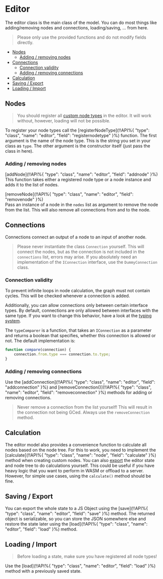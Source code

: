 # Editor <!-- omit in toc -->
The editor class is the main class of the model. You can do most things like adding/removing nodes and connections, loading/saving, ... from here.

> Please only use the provided functions and do not modify fields directly.

- [Nodes](#nodes)
  - [Adding / removing nodes](#adding--removing-nodes)
- [Connections](#connections)
  - [Connection validity](#connection-validity)
  - [Adding / removing connections](#adding--removing-connections)
- [Calculation](#calculation)
- [Saving / Export](#saving--export)
- [Loading / Import](#loading--import)

## Nodes
> You should register all [custom node types](nodes.md) in the editor.
> It will work without, however, loading will not be possible.

To register your node types call the [registerNodeType](!!API%{ "type": "class", "name": "editor", "field": "registernodetype" }%) function. The first argument is the name of the node type. This is the string you set in your class as `type`. The other argument is the constructor itself (just pass the class in here).

### Adding / removing nodes
[addNode](!!API%{ "type": "class", "name": "editor", "field": "addnode" }%)  
This function takes either a registered node type or a node instance and adds it to the list of nodes.

[removeNode](!!API%{ "type": "class", "name": "editor", "field": "removenode" }%)  
Pass an instance of a node in the `nodes` list as argument to remove the node from the list. This will also remove all connections from and to the node.


## Connections
Connections connect an output of a node to an input of another node.

> Please never instantiate the class `Connection` yourself. This will connect the nodes, but as the connection is not included in the `connections` list, errors may arise. If you absolutely need an implementation of the `IConnection` interface, use the `DummyConnection` class.

### Connection validity
To prevent infinite loops in node calculation, the graph must not contain cycles. This will be checked whenever a connection is added.

Additionally, you can allow connections only between certain interface types. By default, connections are only allowed between interfaces with the same type. If you want to change this behavior, have a look at the [typing system](interface-types.md).

The `typeComparer` is a function, that takes an `IConnection` as a parameter and returns a boolean that specifies, whether this connection is allowed or not. The default implementation is:
```js
function compare(connection) {
    connection.from.type === connection.to.type;
}
```

### Adding / removing connections
Use the [addConnection](!!API%{ "type": "class", "name": "editor", "field": "addconnection" }%) and [removeConnection()](!!API%{ "type": "class", "name": "editor", "field": "removeconnection" }%) methods
for adding or removing connections.

> Never remove a connection from the list yourself! This will result in the connection not being GCed.
> Always use the `removeConnection` method.


## Calculation
The editor model also provides a convenience function to calculate all nodes based on the node tree. For this to work, you need to implement the [calculate](!!API%{ "type": "class", "name": "node", "field": "calculate" }%) method when creating custom nodes.
You can also [export](#saving--export) the editor state and node tree to do calculations yourself. This could be useful if you have heavy logic that you want to perform in WASM or offload to a server.
However, for simple use cases, using the `calculate()` method should be fine.


## Saving / Export
You can export the whole state to a JS Object using the [save](!!API%{ "type": "class", "name": "editor", "field": "save" }%) method. The returned object is serializable, so you can store the JSON somewhere else and restore the state later using the [load](!!API%{ "type": "class", "name": "editor", "field": "load" }%) method.


## Loading / Import
> Before loading a state, make sure you have registered all node types!

Use the [load](!!API%{ "type": "class", "name": "editor", "field": "load" }%) method with a previously saved state.
